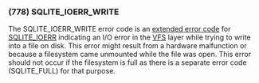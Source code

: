 ### (778\) SQLITE\_IOERR\_WRITE



 The SQLITE\_IOERR\_WRITE error code is an [extended error code](rescode.html#pve)
 for [SQLITE\_IOERR](rescode.html#ioerr) indicating an I/O error in the [VFS](vfs.html) layer
 while trying to write into a file on disk. This error might result
 from a hardware malfunction or because a filesystem came unmounted
 while the file was open. This error should not occur if the filesystem
 is full as there is a separate error code (SQLITE\_FULL) for that purpose.




